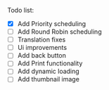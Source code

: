 Todo list:

- [X] Add Priority scheduling
- [ ] Add Round Robin scheduling
- [ ] Translation fixes
- [ ] Ui improvements
- [ ] Add back button
- [ ] Add Print functionality
- [ ] Add dynamic loading
- [ ] Add thumbnail image
